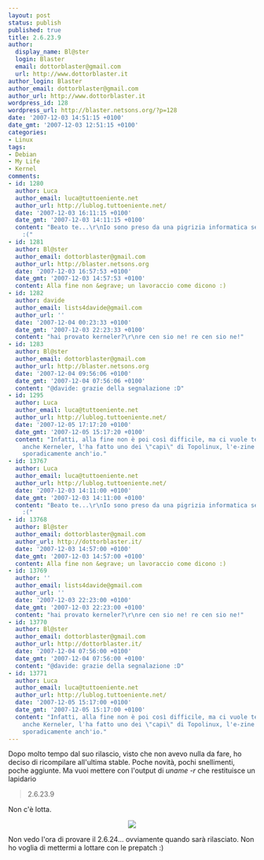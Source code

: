 ```yaml
---
layout: post
status: publish
published: true
title: 2.6.23.9
author:
  display_name: Bl@ster
  login: Blaster
  email: dottorblaster@gmail.com
  url: http://www.dottorblaster.it
author_login: Blaster
author_email: dottorblaster@gmail.com
author_url: http://www.dottorblaster.it
wordpress_id: 128
wordpress_url: http://blaster.netsons.org/?p=128
date: '2007-12-03 14:51:15 +0100'
date_gmt: '2007-12-03 12:51:15 +0100'
categories:
- Linux
tags:
- Debian
- My Life
- Kernel
comments:
- id: 1280
  author: Luca
  author_email: luca@tuttoeniente.net
  author_url: http://lublog.tuttoeniente.net/
  date: '2007-12-03 16:11:15 +0100'
  date_gmt: '2007-12-03 14:11:15 +0100'
  content: "Beato te...\r\nIo sono preso da una pigrizia informatica senza precedenti
    :("
- id: 1281
  author: Bl@ster
  author_email: dottorblaster@gmail.com
  author_url: http://blaster.netsons.org
  date: '2007-12-03 16:57:53 +0100'
  date_gmt: '2007-12-03 14:57:53 +0100'
  content: Alla fine non &egrave; un lavoraccio come dicono :)
- id: 1282
  author: davide
  author_email: lists4davide@gmail.com
  author_url: ''
  date: '2007-12-04 00:23:33 +0100'
  date_gmt: '2007-12-03 22:23:33 +0100'
  content: "hai provato kerneler?\r\nre cen sio ne! re cen sio ne!"
- id: 1283
  author: Bl@ster
  author_email: dottorblaster@gmail.com
  author_url: http://blaster.netsons.org
  date: '2007-12-04 09:56:06 +0100'
  date_gmt: '2007-12-04 07:56:06 +0100'
  content: "@davide: grazie della segnalazione :D"
- id: 1295
  author: Luca
  author_email: luca@tuttoeniente.net
  author_url: http://lublog.tuttoeniente.net/
  date: '2007-12-05 17:17:20 +0100'
  date_gmt: '2007-12-05 15:17:20 +0100'
  content: "Infatti, alla fine non è poi così difficile, ma ci vuole tempo...\r\nConosco
    anche Kerneler, l'ha fatto uno dei \"capi\" di Topolinux, l'e-zine per cui scrivo
    sporadicamente anch'io."
- id: 13767
  author: Luca
  author_email: luca@tuttoeniente.net
  author_url: http://lublog.tuttoeniente.net/
  date: '2007-12-03 14:11:00 +0100'
  date_gmt: '2007-12-03 14:11:00 +0100'
  content: "Beato te...\r\nIo sono preso da una pigrizia informatica senza precedenti
    :("
- id: 13768
  author: Bl@ster
  author_email: dottorblaster@gmail.com
  author_url: http://dottorblaster.it/
  date: '2007-12-03 14:57:00 +0100'
  date_gmt: '2007-12-03 14:57:00 +0100'
  content: Alla fine non &egrave; un lavoraccio come dicono :)
- id: 13769
  author: ''
  author_email: lists4davide@gmail.com
  author_url: ''
  date: '2007-12-03 22:23:00 +0100'
  date_gmt: '2007-12-03 22:23:00 +0100'
  content: "hai provato kerneler?\r\nre cen sio ne! re cen sio ne!"
- id: 13770
  author: Bl@ster
  author_email: dottorblaster@gmail.com
  author_url: http://dottorblaster.it/
  date: '2007-12-04 07:56:00 +0100'
  date_gmt: '2007-12-04 07:56:00 +0100'
  content: "@davide: grazie della segnalazione :D"
- id: 13771
  author: Luca
  author_email: luca@tuttoeniente.net
  author_url: http://lublog.tuttoeniente.net/
  date: '2007-12-05 15:17:00 +0100'
  date_gmt: '2007-12-05 15:17:00 +0100'
  content: "Infatti, alla fine non è poi così difficile, ma ci vuole tempo...\r\nConosco
    anche Kerneler, l'ha fatto uno dei \"capi\" di Topolinux, l'e-zine per cui scrivo
    sporadicamente anch'io."
---
```

<p>Dopo molto tempo dal suo rilascio, visto che non avevo nulla da fare, ho deciso di ricompilare all'ultima stable. Poche novità, pochi snellimenti, poche aggiunte. Ma vuoi mettere con l'output di <em>uname -r</em> che restituisce un lapidario</p>
<blockquote><p>2.6.23.9</p></blockquote>
<p>Non c'è lotta.</p>
<p align="center"> <img src="http://img519.imageshack.us/img519/9785/schermatadomandafj9.png" /></p>
<p align="left">Non vedo l'ora di provare il 2.6.24... ovviamente quando sarà rilasciato. Non ho voglia di mettermi a lottare con le prepatch :)</p>
